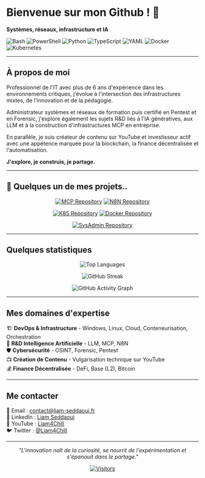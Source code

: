 # Bienvenue sur mon Github ! 👋

**Systèmes, réseaux, infrastructure et IA**

![Bash](https://img.shields.io/badge/Bash-4EAA25?style=for-the-badge&logo=gnu-bash&logoColor=white)
![PowerShell](https://img.shields.io/badge/PowerShell-5391FE?style=for-the-badge&logo=powershell&logoColor=white)
![Python](https://img.shields.io/badge/Python-3776AB?style=for-the-badge&logo=python&logoColor=white)
![TypeScript](https://img.shields.io/badge/TypeScript-3178C6?style=for-the-badge&logo=typescript&logoColor=white)
![YAML](https://img.shields.io/badge/YAML-CB171E?style=for-the-badge&logo=yaml&logoColor=white)
![Docker](https://img.shields.io/badge/Docker-2496ED?style=for-the-badge&logo=docker&logoColor=white)
![Kubernetes](https://img.shields.io/badge/Kubernetes-326CE5?style=for-the-badge&logo=kubernetes&logoColor=white)

---

## À propos de moi

Professionnel de l'IT avec plus de 6 ans d'expérience dans les environnements critiques, j'évolue à l'intersection des infrastructures mixtes, de l'innovation et de la pédagogie.

Administrateur systèmes et réseaux de formation puis certifié en Pentest et en Forensic, j'explore également les sujets R&D liés à l'IA génératives, aux LLM et à la construction d'infrastructures MCP en entreprise.

En parallèle, je suis créateur de contenu sur YouTube et investisseur actif avec une appétence marquée pour la blockchain, la finance décentralisée et l'automatisation.

**J'explore, je construis, je partage.**

---

## 🚀 Quelques un de mes projets..

<div align="center">

[![MCP Repository](https://github-readme-stats.vercel.app/api/pin/?username=Liam4Chilll&repo=MODEL-CONTEXT-PROTOCOL&theme=synthwave&bg_color=0d1117&title_color=58a6ff&text_color=c9d1d9&icon_color=f85d7f&border_color=30363d&border_radius=10)](https://github.com/Liam4Chilll/MODEL-CONTEXT-PROTOCOL)
[![N8N Repository](https://github-readme-stats.vercel.app/api/pin/?username=Liam4Chilll&repo=N8N&theme=synthwave&bg_color=0d1117&title_color=58a6ff&text_color=c9d1d9&icon_color=f85d7f&border_color=30363d&border_radius=10)](https://github.com/Liam4Chilll/N8N)


[![K8S Repository](https://github-readme-stats.vercel.app/api/pin/?username=Liam4Chilll&repo=K8S&theme=synthwave&bg_color=0d1117&title_color=58a6ff&text_color=c9d1d9&icon_color=f85d7f&border_color=30363d&border_radius=10)](https://github.com/Liam4Chilll/K8S)
[![Docker Repository](https://github-readme-stats.vercel.app/api/pin/?username=Liam4Chilll&repo=DOCKER&theme=synthwave&bg_color=0d1117&title_color=58a6ff&text_color=c9d1d9&icon_color=f85d7f&border_color=30363d&border_radius=10)](https://github.com/Liam4Chilll/DOCKER)

[![SysAdmin Repository](https://github-readme-stats.vercel.app/api/pin/?username=Liam4Chilll&repo=SysAdmin&theme=synthwave&bg_color=0d1117&title_color=58a6ff&text_color=c9d1d9&icon_color=f85d7f&border_color=30363d&border_radius=10)](https://github.com/Liam4Chilll/SysAdmin)
</div>

---

## Quelques statistiques

<div align="center">



<!-- Langages avec style compact futuriste -->
![Top Languages](https://github-readme-stats.vercel.app/api/top-langs/?username=Liam4Chilll&layout=compact&theme=synthwave&bg_color=0d1117&title_color=58a6ff&text_color=c9d1d9&border_color=30363d&border_radius=10)

<!-- Streak stats avec effet néon -->
![GitHub Streak](https://streak-stats.demolab.com?user=Liam4Chilll&theme=neon-dark&border_radius=10&date_format=M%20j%5B%2C%20Y%5D)

<!-- Graphique d'activité avec style matrix -->
![GitHub Activity Graph](https://github-readme-activity-graph.vercel.app/graph?username=Liam4Chilll&theme=react-dark&bg_color=0d1117&color=58a6ff&line=f85d7f&point=c9d1d9&area=true&hide_border=true)


</div>

---

## Mes domaines d'expertise

🏗️ **DevOps & Infrastructure** - Windows, Linux, Cloud, Conteneurisation, Orchestration  
🔬 **R&D Intelligence Artificielle** - LLM, MCP, N8N  
🛡️ **Cybersécurité** - OSINT, Forensic, Pentest  
📺 **Création de Contenu** - Vulgarisation technique sur YouTube  
💰 **Finance Décentralisée** - DeFi, Base (L2), Bitcoin  

---

## Me contacter

📧 Email : [contact@liam-seddaoui.fr](mailto:contact@liam-seddaoui.fr)  
💼 LinkedIn : [Liam Seddaoui](https://linkedin.com/in/liamsdd)  
🎥 YouTube : [Liam4Chill](https://youtube.com/@Liam4chill)  
🐦 Twitter : [@Liam4Chill](https://twitter.com/Liam4chill)

---

<div align="center">

*"L'innovation naît de la curiosité, se nourrit de l'expérimentation et s'épanouit dans le partage."*

[![Visitors](https://visitor-badge.laobi.icu/badge?page_id=Liam4Chilll.Liam4Chilll)](https://github.com/Liam4Chilll)

</div>
